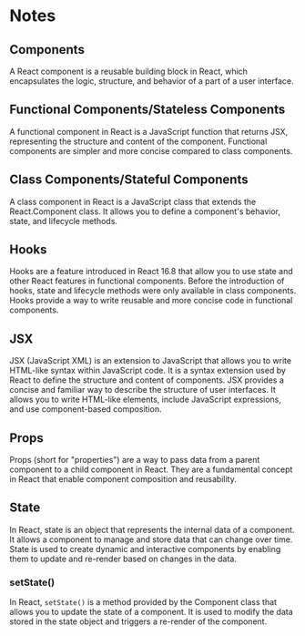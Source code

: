 # Notes

## Components

A React component is a reusable building block in React, which encapsulates the logic, structure, and behavior of a part of a user interface.

## Functional Components/Stateless Components

A functional component in React is a JavaScript function that returns JSX, representing the structure and content of the component. Functional components are simpler and more concise compared to class components.

## Class Components/Stateful Components

A class component in React is a JavaScript class that extends the React.Component class. It allows you to define a component's behavior, state, and lifecycle methods.

## Hooks

Hooks are a feature introduced in React 16.8 that allow you to use state and other React features in functional components. Before the introduction of hooks, state and lifecycle methods were only available in class components. Hooks provide a way to write reusable and more concise code in functional components.

## JSX

JSX (JavaScript XML) is an extension to JavaScript that allows you to write HTML-like syntax within JavaScript code. It is a syntax extension used by React to define the structure and content of components. JSX provides a concise and familiar way to describe the structure of user interfaces. It allows you to write HTML-like elements, include JavaScript expressions, and use component-based composition.

## Props

Props (short for "properties") are a way to pass data from a parent component to a child component in React. They are a fundamental concept in React that enable component composition and reusability.

## State

In React, state is an object that represents the internal data of a component. It allows a component to manage and store data that can change over time. State is used to create dynamic and interactive components by enabling them to update and re-render based on changes in the data.

### setState()

In React, `setState()` is a method provided by the Component class that allows you to update the state of a component. It is used to modify the data stored in the state object and triggers a re-render of the component.

